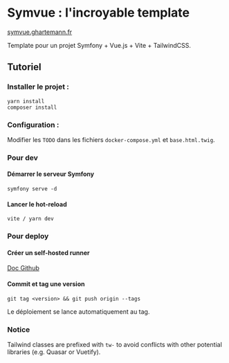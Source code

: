 # Symvue : l'incroyable template

[symvue.ghartemann.fr](https://symvue.ghartemann.fr)

Template pour un projet Symfony + Vue.js + Vite + TailwindCSS.

## Tutoriel

### Installer le projet :
```
yarn install
composer install
```

### Configuration :
Modifier les `TODO` dans les fichiers `docker-compose.yml` et `base.html.twig`.

### Pour dev
#### Démarrer le serveur Symfony

```
symfony serve -d
```

#### Lancer le hot-reload

```
vite / yarn dev
```

### Pour deploy
#### Créer un self-hosted runner
[Doc Github](https://docs.github.com/fr/actions/hosting-your-own-runners/managing-self-hosted-runners/about-self-hosted-runners)

#### Commit et tag une version
```
git tag <version> && git push origin --tags
```

Le déploiement se lance automatiquement au tag.

### Notice
Tailwind classes are prefixed with `tw-` to avoid conflicts with other potential libraries (e.g. Quasar or Vuetify).
